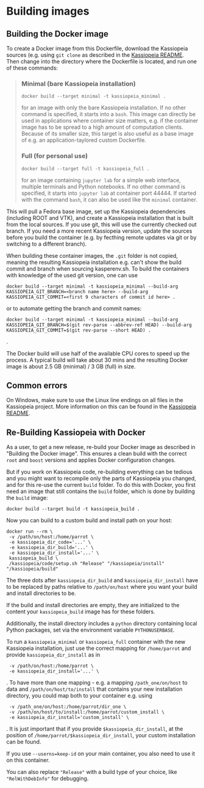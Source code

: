 # Building images


Building the Docker image
-------------------------

To create a Docker image from this Dockerfile, download the Kassiopeia sources
(e.g. using `git clone` as described in the [Kassiopeia README](../README.md).
Then change into the directory where the Dockerfile is located, and run one of 
these commands:


> ###  Minimal (bare Kassiopeia installation)
> 
> ```
> docker build --target minimal -t kassiopeia_minimal .
> ```
>
> for an image with only the bare Kassiopeia installation. If no other command is
> specified, it starts into a `bash`. This image can directly be used in 
> applications where container size matters, e.g. if the container image has
> to be spread to a high amount of computation clients. Because of its smaller
> size, this target is also useful as a base image of e.g. an 
> application-taylored custom Dockerfile.
> 
>
> ### Full (for personal use)
> 
> ```
> docker build --target full -t kassiopeia_full .
> ```
>
> for an image containing `jupyter lab` for a simple web interface, multiple 
> terminals and Python notebooks. If no other command is specified, it starts
> into `jupyter lab` at container port 44444. If started with the command
> `bash`, it can also be used like the `minimal` container.
> 

This will pull a Fedora base image, set up the Kassiopeia dependencies (including
ROOT and VTK), and create a Kassiopeia installation that is built from the local
sources. If you use git, this will use the currently checked out branch.
If you need a more recent Kassiopeia version, update the sources before you build
the container (e.g. by fecthing remote updates via git or by switching to a
different branch).

When building these container images, the `.git` folder is not copied, meaning
the resulting Kassiopeia installation e.g. can't show the build commit and branch
when sourcing kasperenv.sh.
To build the containers with knowledge of the used git version, one can use

```
docker build --target minimal -t kassiopeia_minimal --build-arg KASSIOPEIA_GIT_BRANCH=<branch name here> --build-arg KASSIOPEIA_GIT_COMMIT=<first 9 characters of commit id here> .
```

or to automate getting the branch and commit names:

```
docker build --target minimal -t kassiopeia_minimal --build-arg KASSIOPEIA_GIT_BRANCH=$(git rev-parse --abbrev-ref HEAD) --build-arg KASSIOPEIA_GIT_COMMIT=$(git rev-parse --short HEAD) .
```

.

The Docker build will use half of the available CPU cores to speed up the
process. A typical build will take about 30 mins and the resulting Docker
image is about 2.5 GB (minimal) / 3 GB (full) in size.

Common errors
-------------

On Windows, make sure to use the Linux line endings on all files in the
Kassiopeia project. More information on this can be found in the 
[Kassiopeia README](../README.md).


Re-Building Kassiopeia with Docker
------------------------------

As a user, to get a new release, re-build your Docker image as described in
"Building the Docker image". This ensures a clean build with the correct
`root` and `boost` versions and applies Docker configuration changes.

But if you work on Kassiopeia code, re-building everything can be tedious and 
you might want to recompile only the parts
of Kassiopeia you changed, and for this re-use the current `build` folder.
To do this with Docker, you first need an image that still contains
the `build` folder, which is done by building the `build` image:

```
docker build --target build -t kassiopeia_build .
```

Now you can build to a custom build and install path on your host:

```
docker run --rm \
 -v /path/on/host:/home/parrot \
 -e kassiopeia_dir_code='...' \
 -e kassiopeia_dir_build='...' \
 -e kassiopeia_dir_install='...' \
 kassiopeia_build \
 /kassiopeia/code/setup.sh "Release" "/kassiopeia/install" "/kassiopeia/build"
```

The three dots after `kassiopeia_dir_build` and `kassiopeia_dir_install` have to
be replaced by paths relative to `/path/on/host` where you want your
build and install directories to be.

If the build and install directories are empty, they are initialized to
the content your `kassiopeia_build` image has for these folders.

Additionally, the install directory includes a `python` directory 
containing local Python packages, set via the environment variable 
`PYTHONUSERBASE`.

To run a `kassiopeia_minimal` or `kassiopeia_full` container with the new 
Kassiopeia installation, just use the correct mapping for `/home/parrot` 
and provide `kassiopeia_dir_install` as in

```
 -v /path/on/host:/home/parrot \
 -e kassiopeia_dir_install='...' \
```

. To have more than one mapping - e.g. a mapping `/path_one/on/host` to
data and `/path/on/host/to/install` that contains your new installation directory, 
you could map both to your container e.g. using

```
 -v /path_one/on/host:/home/parrot/dir_one \
 -v /path/on/host/to/install:/home/parrot/custom_install \
 -e kassiopeia_dir_install='custom_install' \
```
. It is just important that if you provide `$kassiopeia_dir_install`, at the 
position of `/home/parrot/$kassiopeia_dir_install`, your custom installation 
can be found.

If you use `--userns=keep-id` on your main container, you also need to
use it on this container.

You can also replace `"Release"` with a build type of your choice,
like `"RelWithDebInfo"` for debugging.
